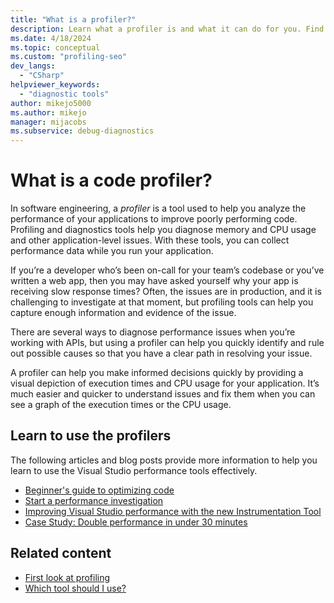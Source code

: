 ```yaml
---
title: "What is a profiler?"
description: Learn what a profiler is and what it can do for you. Find out how to use the Visual Studio profiler.
ms.date: 4/18/2024
ms.topic: conceptual
ms.custom: "profiling-seo"
dev_langs:
  - "CSharp"
helpviewer_keywords:
  - "diagnostic tools"
author: mikejo5000
ms.author: mikejo
manager: mijacobs
ms.subservice: debug-diagnostics
---
```


# What is a code profiler?

In software engineering, a *profiler* is a tool used to help you analyze the performance of your applications to improve poorly performing code. Profiling and diagnostics tools help you diagnose memory and CPU usage and other application-level issues. With these tools, you can collect performance data while you run your application.

If you’re a developer who’s been on-call for your team’s codebase or you’ve written a web app, then you may have asked yourself why your app is receiving slow response times? Often, the issues are in production, and it is challenging to investigate at that moment, but profiling tools can help you capture enough information and evidence of the issue.

There are several ways to diagnose performance issues when you’re working with APIs, but using a profiler can help you quickly identify and rule out possible causes so that you have a clear path in resolving your issue.

A profiler can help you make informed decisions quickly by providing a visual depiction of execution times and CPU usage for your application. It’s much easier and quicker to understand issues and fix them when you can see a graph of the execution times or the CPU usage. 

## Learn to use the profilers

The following articles and blog posts provide more information to help you learn to use the Visual Studio performance tools effectively.

- [Beginner's guide to optimizing code](../profiling/optimize-code-using-profiling-tools.md)
- [Start a performance investigation](../profiling/start-performance-investigation.md)
- [Improving Visual Studio performance with the new Instrumentation Tool](https://devblogs.microsoft.com/visualstudio/improving-visual-studio-performance-with-the-new-instrumentation-tool/)
- [Case Study: Double performance in under 30 minutes](https://devblogs.microsoft.com/visualstudio/case-study-double-performance-in-under-30-minutes/)

## Related content

- [First look at profiling](../profiling/choose-performance-tool.md)
- [Which tool should I use?](../profiling/choose-performance-tool.md)